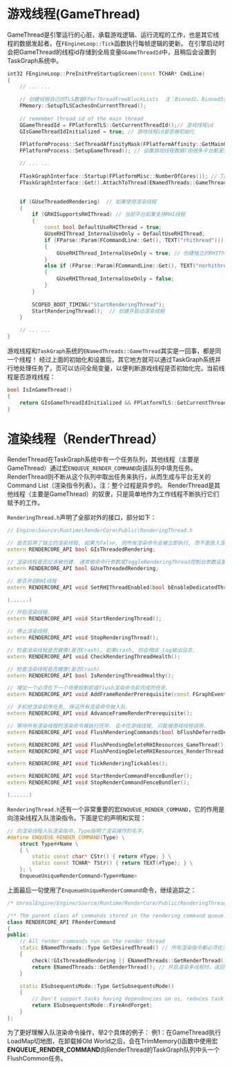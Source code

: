 # 游戏线程(GameThread)
GameThread是引擎运行的心脏，承载游戏逻辑、运行流程的工作，也是其它线程的数据发起者。在`FEngineLoop::Tick`函数执行每帧逻辑的更新。
在引擎启动时会把GameThread的线程id存储到全局变量`GGameThreadId`中，且稍后会设置到TaskGraph系统中。
```C++
int32 FEngineLoop::PreInitPreStartupScreen(const TCHAR* CmdLine)
{
    // ... ...
    
    // 创建线程自己的TLS数据FPerThreadFreeBlockLists  注：Binned2、Binned3内存分配器需要
    FMemory::SetupTLSCachesOnCurrentThread();
    
    // remember thread id of the main thread
    GGameThreadId = FPlatformTLS::GetCurrentThreadId();// 游戏线程id
    GIsGameThreadIdInitialized = true; // 游戏线程id是否被初始化

    FPlatformProcess::SetThreadAffinityMask(FPlatformAffinity::GetMainGameMask()); // 设置当前线程的cpu核的相关性  注：防止在多个cpu核心上跳来跳去，引发性能问题
    FPlatformProcess::SetupGameThread(); // 设置游戏线程数据(但很多平台都是空的实现体)
    
    // ... ...
    
    FTaskGraphInterface::Startup(FPlatformMisc::NumberOfCores()); // TaskGraph初始化，并根据当前机器cpu的核数来创建工作线程
    FTaskGraphInterface::Get().AttachToThread(ENamedThreads::GameThread); // 附加到TaskGraph的GameThread命名插槽中. 这样游戏线程便和TaskGraph联动了起来.
    

    if (GUseThreadedRendering)  // 如果使用渲染线程
    {
        if (GRHISupportsRHIThread) // 当前平台如果支持RHI线程
        {
            const bool DefaultUseRHIThread = true;
            GUseRHIThread_InternalUseOnly = DefaultUseRHIThread;
            if (FParse::Param(FCommandLine::Get(), TEXT("rhithread")))
            {
                GUseRHIThread_InternalUseOnly = true; // 创建独立的RHIThread，放加入到TaskGraph中，RHI会跑在TaskGraph的RHIThread上
            }
            else if (FParse::Param(FCommandLine::Get(), TEXT("norhithread")))
            {
                GUseRHIThread_InternalUseOnly = false;
            }
        }
            
        SCOPED_BOOT_TIMING("StartRenderingThread");
        StartRenderingThread();  // 创建并启动渲染线程
    }
    
    // ... ...
}
```
游戏线程和`TaskGraph`系统的`ENamedThreads::GameThread`其实是一回事，都是同一个线程！
经过上面的初始化和设置后，其它地方就可以通过TaskGraph系统并行地处理任务了，页可以访问全局变量，以便判断游戏线程是否初始化完，当前线程是否游戏线程：
```C++
bool IsInGameThread()
{
    return GIsGameThreadIdInitialized && FPlatformTLS::GetCurrentThreadId() == GGameThreadId;
}
```
# 渲染线程（RenderThread）
RenderThread在TaskGraph系统中有一个任务队列，其他线程（主要是GameThread）通过宏`ENQUEUE_RENDER_COMMAND`向该队列中填充任务。
RenderThread则不断从这个队列中取出任务来执行，从而生成与平台无关的Command List（渲染指令列表）。注：整个过程是异步的。
RenderThread是其他线程（主要是GameThread）的奴隶，只是简单地作为工作线程不断执行它们赋予的工作。

`RenderingThread.h`声明了全部对外的接口，部分如下：
```C++
// Engine\Source\Runtime\RenderCore\Public\RenderingThread.h

// 是否启用了独立的渲染线程, 如果为false, 则所有渲染命令会被立即执行, 而不是放入渲染命令队列.
extern RENDERCORE_API bool GIsThreadedRendering;

// 渲染线程是否应该被创建. 通常被命令行参数或ToggleRenderingThread控制台参数设置.
extern RENDERCORE_API bool GUseThreadedRendering;

// 是否开启RHI线程
extern RENDERCORE_API void SetRHIThreadEnabled(bool bEnableDedicatedThread, bool bEnableRHIOnTaskThreads);

(......)

// 开启渲染线程.
extern RENDERCORE_API void StartRenderingThread();

// 停止渲染线程.
extern RENDERCORE_API void StopRenderingThread();

// 检查渲染线程是否健康(是否Crash), 如果crash, 则会用UE_Log输出日志.
extern RENDERCORE_API void CheckRenderingThreadHealth();

// 检查渲染线程是否健康(是否Crash)
extern RENDERCORE_API bool IsRenderingThreadHealthy();

// 增加一个必须在下一个场景绘制前或flush渲染命令前完成的任务.
extern RENDERCORE_API void AddFrameRenderPrerequisite(const FGraphEventRef& TaskToAdd);

// 手机帧渲染前序任务, 保证所有渲染命令被入队.
extern RENDERCORE_API void AdvanceFrameRenderPrerequisite();

// 等待所有渲染线程的渲染命令被执行完毕. 会卡住游戏线程, 只能被游戏线程调用.
extern RENDERCORE_API void FlushRenderingCommands(bool bFlushDeferredDeletes = false);

extern RENDERCORE_API void FlushPendingDeleteRHIResources_GameThread();
extern RENDERCORE_API void FlushPendingDeleteRHIResources_RenderThread();

extern RENDERCORE_API void TickRenderingTickables();

extern RENDERCORE_API void StartRenderCommandFenceBundler();
extern RENDERCORE_API void StopRenderCommandFenceBundler();

(......)
```

`RenderingThread.h`还有一个非常重要的宏`ENQUEUE_RENDER_COMMAND`，它的作用是向渲染线程入队渲染指令。下面是它的声明和实现：
```C++
// 向渲染线程入队渲染指令，Type指明了渲染操作的名字。
#define ENQUEUE_RENDER_COMMAND(Type) \
    struct Type##Name \
    { \
        static const char* CStr() { return #Type; } \
        static const TCHAR* TStr() { return TEXT(#Type); } \
    }; \
    EnqueueUniqueRenderCommand<Type##Name>
```
上面最后一句使用了`EnqueueUniqueRenderCommand`命令，继续追踪之：
```C++
/* UnrealEngine/Engine/Source/Runtime/RenderCore/Public/RenderingThread.h */

/** The parent class of commands stored in the rendering command queue. */
class RENDERCORE_API FRenderCommand
{
public:
    // All render commands run on the render thread
    static ENamedThreads::Type GetDesiredThread() // 所有渲染指令都必须在渲染线程执行。
    {
        check(!GIsThreadedRendering || ENamedThreads::GetRenderThread() != ENamedThreads::GameThread);
        return ENamedThreads::GetRenderThread(); // 开启渲染多线程时，返回渲染线程。不开启渲染多线程时，返回GameThread
    }

    static ESubsequentsMode::Type GetSubsequentsMode()
    {
        // Don't support tasks having dependencies on us, reduces task graph overhead tracking and dealing with subsequents
        return ESubsequentsMode::FireAndForget;
    }
};
```
为了更好理解入队渲染命令操作，举2个具体的例子：
例1：在GameThread执行LoadMap切地图，在卸载掉Old World之后，会在TrimMemory()函数中使用宏**ENQUEUE_RENDER_COMMAND**向RenderThread的TaskGraph队列中头一个FlushCommon任务。